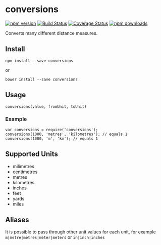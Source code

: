 # conversions

[![npm version](https://img.shields.io/npm/v/conversions.svg?style=flat-square)](https://www.npmjs.com/package/conversions)
[![Build Status](https://travis-ci.org/blakeyc/conversions.svg?branch=master)](https://travis-ci.org/blakeyc/conversions)
[![Coverage Status](https://coveralls.io/repos/github/blakeyc/conversions/badge.svg?branch=master)](https://coveralls.io/github/blakeyc/conversions?branch=master)
[![npm downloads](https://img.shields.io/npm/dm/conversions.svg?style=flat-square)](https://www.npmjs.com/package/conversions)

Converts many different distance measures.

## Install

`npm install --save conversions`

or

`bower install --save conversions`

## Usage

`conversions(value, fromUnit, toUnit)`

### Example

```
var conversions = require('conversions');
conversions(1000, 'metres', 'kilometres'); // equals 1
conversions(1000, 'm', 'km'); // equals 1
```

## Supported Units

* milimetres
* centimetres
* metres
* kilometres
* inches
* feet
* yards
* miles

## Aliases
It is possible to pass through other unit values for each unit, for example `m|metre|metres|meter|meters` or `in|inch|inches`
